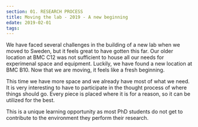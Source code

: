 ```yaml
---
section: 01. RESEARCH PROCESS
title: Moving the lab - 2019 - A new beginning
edate: 2019-02-01
tags:
---
```


We have faced several challenges in the building of a new lab when we moved to Sweden, but it feels great to have gotten this far. Our older location at BMC C12 was not sufficient to house all our needs for experimenal space and equipment. Luckily, we have found a new location at BMC B10. Now that we are moving, it feels like a fresh beginning. 

This time we have more space and we already have most of what we need. It is very interesting to have to participate in the thought process of where things should go. Every piece is placed where it is for a reason, so it can be utilized for the best.

This is a unique learning opportunity as most PhD students do not get to contribute to the environment they perform their research.